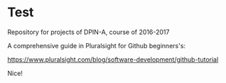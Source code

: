 # Test

Repository for projects of DPIN-A, course of 2016-2017

A comprehensive guide in Pluralsight for Github beginners's:

https://www.pluralsight.com/blog/software-development/github-tutorial

Nice!
